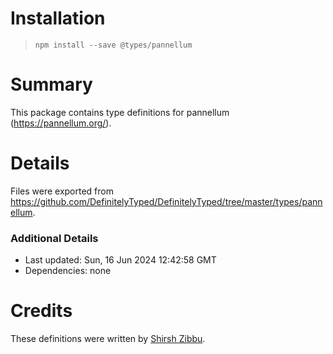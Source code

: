 # Installation
> `npm install --save @types/pannellum`

# Summary
This package contains type definitions for pannellum (https://pannellum.org/).

# Details
Files were exported from https://github.com/DefinitelyTyped/DefinitelyTyped/tree/master/types/pannellum.

### Additional Details
 * Last updated: Sun, 16 Jun 2024 12:42:58 GMT
 * Dependencies: none

# Credits
These definitions were written by [Shirsh Zibbu](https://github.com/zhirzh).
